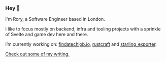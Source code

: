 ### Hey 👋

I'm Rory, a Software Engineer based in London.

I like to focus mostly on backend, infra and tooling projects with a sprinkle of Svelte and game dev here and there.

I’m currently working on: [findatechjob.io](https://findatechjob.io/jobs), [rustcraft](https://github.com/rornic/rustcraft) and [starling_exporter](https://github.com/rornic/starling_exporter).

[Check out some of my writing.](https://rornic.com/)

<!--
**rornic/rornic** is a ✨ _special_ ✨ repository because its `README.md` (this file) appears on your GitHub profile.

Here are some ideas to get you started:

- 🔭 I’m currently working on ...
- 🌱 I’m currently learning ...
- 👯 I’m looking to collaborate on ...
- 🤔 I’m looking for help with ...
- 💬 Ask me about ...
- 📫 How to reach me: ...
- 😄 Pronouns: ...
- ⚡ Fun fact: ...
-->
